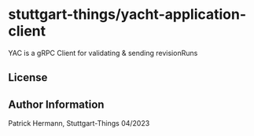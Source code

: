 # stuttgart-things/yacht-application-client

YAC is a gRPC Client for validating & sending revisionRuns

License
-------


Author Information
------------------

Patrick Hermann, Stuttgart-Things 04/2023
